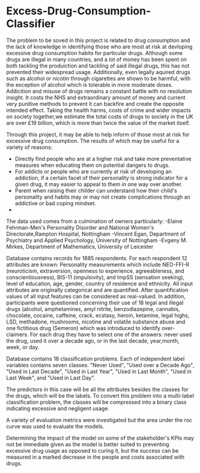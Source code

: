 # Excess-Drug-Consumption-Classifier

The problem to be soved in this project is related to drug consumption and the lack of knowledge in identifying those who are most at risk at devloping excessive drug consumption 
habits for particular drugs. Although some drugs are illegal in many countries, and a lot of money has been spent on both tackling the produiction and tackling of 
said illegal drugs, this has not prevented their widespread usage. Additionally, even legally aquired drugs such as alcohol or nicotin through cigarettes are shown
to be harmful, with the exception of alcohol which is tolerable in more moderate doses. Addicition and misuse of drugs remains a constant battle with no resolution
insight. It costs the NHS and extraordinary amount of money and current very punitive methods to prevent it can backfire and create the opposite intended effect.
Taking the health harms, costs of crime and wider impacts on society together,we estimate the total costs of drugs to society in the UK are over £19 billion, which is more 
than twice the value of the market itself.
	
Through this project, it may be able to help inform of those most at risk for excessive drug consumption. The results of which may be useful for a variety of reasons:
- Directly find people who are at a higher risk and take more preventative measures when educating them on potential dangers to drugs.
- For addicts or people who are currently at risk of developing an addiction, if a certain facet of their personality is strong indicator for a given drug, it may easier to appeal to them in one way over another.
- Parent when raising their childer can understand how their child's personality and habits may or may not create complications through an addictive or bad coping mindset.
- 
The data used comes from a culmination of owners particularly: 
-Elaine Fehrman-Men's Personality Disorder and National Women's Directorate,Rampton Hospital, Nottingham
-Vincent Egan, Department of Psychiatry and Applied Psychology, University of Nottingham
-Evgeny M. Mirkes, Department of Mathematics, University of Leicester

Database contains records for 1885 respondents. For each respondent 12 attributes are known: Personality measurements which include NEO-FFI-R (neuroticism, extraversion, openness to experience, agreeableness, and conscientiousness), BIS-11 (impulsivity), and ImpSS (sensation seeking), level of education, age, gender, country of residence and ethnicity. All input attributes are originally categorical and are quantified. After quantification values of all input features can be considered as real-valued. In addition, participants were questioned concerning their use of 18 legal and illegal drugs (alcohol, amphetamines, amyl nitrite, benzodiazepine, cannabis, chocolate, cocaine, caffeine, crack, ecstasy, heroin, ketamine, legal highs, LSD, methadone, mushrooms, nicotine and volatile substance abuse and one fictitious drug (Semeron) which was introduced to identify over-claimers. For each drug they have to select one of the answers: never used the drug, used it over a decade ago, or in the last decade, year,month, week, or day.

Database contains 18 classification problems. Each of independent label variables contains seven classes: "Never Used", "Used over a Decade Ago", "Used in Last Decade", "Used in Last Year", "Used in Last Month", "Used in Last Week", and "Used in Last Day".

The predictors in this case will be all the attributes besides the classes for the drugs, which will be the labels. To convert this problem into a multi-label classification
problem, the classes will be compressed into a binary class indicating excessive and negligent usage.

A variety of evaluation metrics were investigated but the area under the roc curve was used to evaluate the models.

Determining the impact of the model on some of the stakeholder's KPIs may not be immediate given as the model is better suited to preventing excessive drug usage as opposed to curing it, but the success can be measured in a marked decrease in the people and costs associated with drugs.
